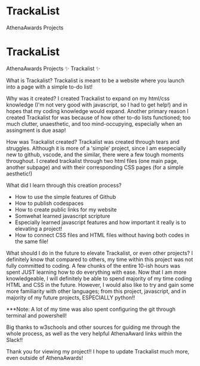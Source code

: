 # TrackaList
AthenaAwards Projects
# TrackaList
AthenaAwards Projects
✨ Trackalist ✨


What is Trackalist?
Trackalist is meant to be a website where you launch into a page with a simple to-do list!

Why was it created?
I created Trackalist to expand on my html/css knowledge (I'm not very good with javascript, so I had to get help!) and in hopes that my coding knowledge would expand. Another primary reason I created Trackalist for was because of how other to-do lists functioned; too much clutter, unaesthetic, and too mind-occupying, especially when an assingment is due asap!

How was Trackalist created?
Trackalist was created through tears and struggles. Although it is more of a 'simple' project, since I am esepecially new to github, vscode, and the similar, there were a few tough moments throughout.
I created trackalist through two html files (one main page, another subpage) and with their corresponding CSS pages (for a simple aesthetic!)

What did I learn through this creation process?
- How to use the simple features of Github
- How to publish codespaces
- How to create public links for my website
- Somwehat learned javascript scripture
- Especially learned javascript features and how important it really is to elevating a project!
- How to connect CSS files and HTML files without having both codes in the same file!

What should I do in the future to elevate Trackalist, or even other projects?
I definitely know that compared to others, my time within this project was not fully committed to coding. A few chunks of the entire 10-ish hours was spent JUST learning how to do everything with ease.
Now that I am more knowledgeable, I will definitely be able to spend majority of my time coding HTML and CSS in the future. However, I would also like to try and gain some more familiarity with other languages; from this project, javascript, and in majority of my future projects, ESPECIALLY python!!

***Note: A lot of my time was also spent configuring the git through terminal and powershell!

Big thanks to w3schools and other sources for guiding me through the whole process, as well as the very helpful AthenaAward links within the Slack!!

Thank you for viewing my project!! I hope to update Trackalist much more, even outside of AthenaAwards!
